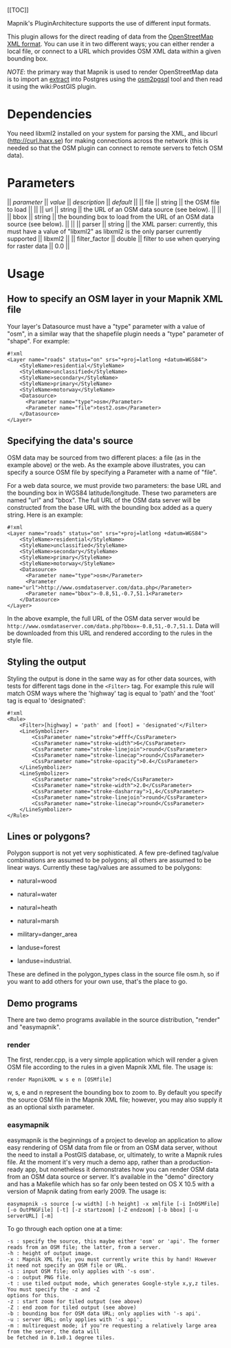 <!-- Name: OsmPlugin -->
<!-- Version: 27 -->
<!-- Last-Modified: 2010/11/13 10:24:18 -->
<!-- Author: kunitoki -->
[[TOC]]

Mapnik's PluginArchitecture supports the use of different input formats.

This plugin allows for the direct reading of data from the [OpenStreetMap XML format](http://wiki.openstreetmap.org/wiki/.osm). You can use it in two different ways; you can either render a local file, or connect to a URL which provides OSM XML data within a given bounding box.

*NOTE*: the primary way that Mapnik is used to render OpenStreetMap data is to import an [extract](http://wiki.openstreetmap.org/wiki/Planet.osm) into Postgres using the [osm2pgsql](http://wiki.openstreetmap.org/wiki/Osm2pgsql) tool and then read it using the wiki:PostGIS plugin.


# Dependencies

You need libxml2 installed on your system for parsing the XML, and libcurl (http://curl.haxx.se) for making connections across the network (this is needed so that the OSM plugin can connect to remote servers to fetch OSM data).


# Parameters

|| *parameter* || *value*  || *description* || *default* ||
|| file            || string       || the OSM file to load || ||
|| url             || string       || the URL of an OSM data source (see below). || ||
|| bbox            || string       || the bounding box to load from the URL of an OSM data source (see below). || ||
|| parser          || string       || the XML parser: currently, this must have a value of "libxml2" as libxml2 is the only parser currently supported || libxml2 ||
|| filter_factor   || double       || filter to use when querying for raster data || 0.0 ||


# Usage

## How to specify an OSM layer in your Mapnik XML file

Your layer's Datasource must have a "type" parameter with a value of "osm", in a similar way that the shapefile plugin needs a "type" parameter of "shape".
For example:


    #!xml
    <Layer name="roads" status="on" srs="+proj=latlong +datum=WGS84">
        <StyleName>residential</StyleName>
        <StyleName>unclassified</StyleName>
        <StyleName>secondary</StyleName>
        <StyleName>primary</StyleName>
        <StyleName>motorway</StyleName>
        <Datasource>
          <Parameter name="type">osm</Parameter>
          <Parameter name="file">test2.osm</Parameter>
        </Datasource>
    </Layer>

## Specifying the data's source

OSM data may be sourced from two different places: a file (as in the example above) or the web. As the example above illustrates, you can specify a source OSM file by specifying a Parameter with a name of "file". 

For a web data source, we must provide two parameters: the base URL and the bounding box in WGS84 latitude/longitude. These two parameters are named "url" and "bbox". The full URL of the OSM data server will be constructed from the base URL with the bounding box added as a query string. Here is an example:


    #!xml
    <Layer name="roads" status="on" srs="+proj=latlong +datum=WGS84">
        <StyleName>residential</StyleName>
        <StyleName>unclassified</StyleName>
        <StyleName>secondary</StyleName>
        <StyleName>primary</StyleName>
        <StyleName>motorway</StyleName>
        <Datasource>
          <Parameter name="type">osm</Parameter>
          <Parameter name="url">http://www.osmdataserver.com/data.php</Parameter>
          <Parameter name="bbox">-0.8,51,-0.7,51.1<Parameter>
        </Datasource>
    </Layer>

In the above example, the full URL of the OSM data server would be `http://www.osmdataserver.com/data.php?bbox=-0.8,51,-0.7,51.1`. Data will be downloaded from this URL and rendered according to the rules in the style file.

## Styling the output

Styling the output is done in the same way as for other data sources, with tests for different tags done in the `<Filter>` tag. For example this rule will match OSM ways where the 'highway' tag is equal to 'path' and the 'foot' tag is equal to 'designated':


    #!xml
    <Rule>
        <Filter>[highway] = 'path' and [foot] = 'designated'</Filter>
        <LineSymbolizer>
            <CssParameter name="stroke">#fff</CssParameter>
            <CssParameter name="stroke-width">6</CssParameter>
            <CssParameter name="stroke-linejoin">round</CssParameter>
            <CssParameter name="stroke-linecap">round</CssParameter>
            <CssParameter name="stroke-opacity">0.4</CssParameter>
        </LineSymbolizer>
        <LineSymbolizer>
            <CssParameter name="stroke">red</CssParameter>
            <CssParameter name="stroke-width">2.0</CssParameter>
            <CssParameter name="stroke-dasharray">1,4</CssParameter>
            <CssParameter name="stroke-linejoin">round</CssParameter>
            <CssParameter name="stroke-linecap">round</CssParameter>
        </LineSymbolizer>
    </Rule>


## Lines or polygons?

Polygon support is not yet very sophisticated. A few pre-defined tag/value combinations are assumed to be polygons; all others are assumed to be linear ways.
Currently these tag/values are assumed to be polygons:

- natural=wood

- natural=water

- natural=heath

- natural=marsh

- military=danger_area

- landuse=forest

- landuse=industrial.


These are defined in the polygon_types class in the source file osm.h, so if you want to add others for your own use, that's the place to go.

## Demo programs

There are two demo programs available in the source distribution, "render" and "easymapnik".

### render

The first, render.cpp, is a very simple application which will render a given OSM file according to the rules in a given Mapnik XML file. The usage is:

`render MapnikXML w s e n [OSMfile]`

w, s, e and n represent the bounding box to zoom to. By default you specify the source OSM file in the Mapnik XML file; however, you may also supply it as an optional sixth parameter.

### easymapnik

easymapnik is the beginnings of a project to develop an application to allow easy rendering of OSM data from file or from an OSM data server, without the need to install a PostGIS database, or, ultimately, to write a Mapnik rules file. At the moment it's very much a demo app, rather than a production-ready app, but nonetheless it demonstrates how you can render OSM data from an OSM data source or server. It's available in the "demo" directory and has a Makefile which has so far only been tested on OS X 10.5 with a version of Mapnik dating from early 2009. The usage is:

`easymapnik -s source [-w width] [-h height] -x xmlfile [-i InOSMFile] [-o OutPNGFile] [-t] [-z startzoom] [-Z endzoom] [-b bbox] [-u serverURL] [-m]`

To go through each option one at a time:

    -s : specify the source, this maybe either 'osm' or 'api'. The former reads from an OSM file; the latter, from a server.
    -h : height of output image.
    -x : Mapnik XML file; you must currently write this by hand! However it need not specify an OSM file or URL.
    -i : input OSM file; only applies with '-s osm'.
    -o : output PNG file.
    -t : use tiled output mode, which generates Google-style x,y,z tiles. You must specify the -z and -Z
    options for this.
    -z : start zoom for tiled output (see above)
    -Z : end zoom for tiled output (see above)
    -b : bounding box for OSM data URL; only applies with '-s api'.
    -u : server URL; only applies with '-s api'.
    -m : multirequest mode; if you're requesting a relatively large area from the server, the data will
    be fetched in 0.1x0.1 degree tiles.